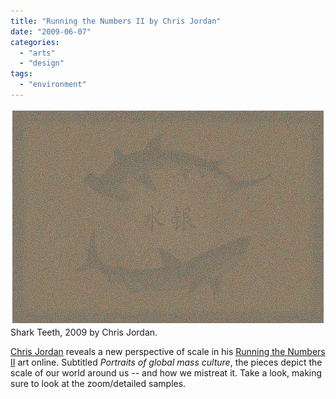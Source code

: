 ```yaml
---
title: "Running the Numbers II by Chris Jordan"
date: "2009-06-07"
categories: 
  - "arts"
  - "design"
tags: 
  - "environment"
---
```


[![](images/1235160550.jpg)](http://www.chrisjordan.com/current_set2.php?id=9)  
Shark Teeth, 2009 by Chris Jordan.  

[Chris Jordan](http://www.chrisjordan.com/) reveals a new perspective of scale in his [Running the Numbers II](http://www.chrisjordan.com/current_set2.php?id=9) art online. Subtitled _Portraits of global mass culture_, the pieces depict the scale of our world around us -- and how we mistreat it. Take a look, making sure to look at the zoom/detailed samples.
